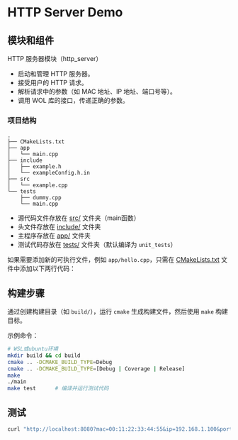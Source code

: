 # HTTP Server Demo

## 模块和组件

HTTP 服务器模块（http_server）
- 启动和管理 HTTP 服务器。
- 接受用户的 HTTP 请求。
- 解析请求中的参数（如 MAC 地址、IP 地址、端口号等）。
- 调用 WOL 库的接口，传递正确的参数。

### 项目结构

```text
.
├── CMakeLists.txt
├── app
│   └── main.cpp
├── include
│   ├── example.h
│   └── exampleConfig.h.in
├── src
│   └── example.cpp
└── tests
    ├── dummy.cpp
    └── main.cpp
```

- 源代码文件存放在 [src/](src/) 文件夹（main函数）
- 头文件存放在 [include/](include/) 文件夹
- 主程序存放在 [app/](app/) 文件夹
- 测试代码存放在 [tests/](tests/) 文件夹（默认编译为 `unit_tests`）

如果需要添加新的可执行文件，例如 `app/hello.cpp`，只需在 [CMakeLists.txt](CMakeLists.txt) 文件中添加以下两行代码：

## 构建步骤

通过创建构建目录（如 `build/`），运行 `cmake` 生成构建文件，然后使用 `make` 构建目标。

示例命令：

```bash
# WSL或ubuntu环境
mkdir build && cd build
cmake .. -DCMAKE_BUILD_TYPE=Debug
cmake .. -DCMAKE_BUILD_TYPE=[Debug | Coverage | Release]
make
./main
make test      # 编译并运行测试代码
```

## 测试
```bash
curl "http://localhost:8080?mac=00:11:22:33:44:55&ip=192.168.1.100&port=9"
```